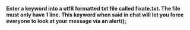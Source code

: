 **Enter a keyword into a utf8 formatted txt file called fixate.txt. The file must only have 1 line. This keyword when said in chat will let you force everyone to look at your message via an alert();**